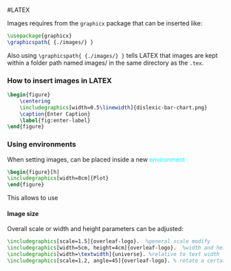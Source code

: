 #LATEX

Images requires from the `graphicx` package that can be inserted like: 
```LATEX
\usepackage{graphicx}
\graphicspath{ {./images/} }
```

Also using `\graphicspath{ {./images/} }` tells LATEX that images are kept within a folder path named images/ in the same directory as the `.tex`. 
### How to insert images in LATEX

```LATEX
\begin{figure}
    \centering
    \includegraphics[width=0.5\linewidth]{dislexic-bar-chart.png}
    \caption{Enter Caption}
    \label{fig:enter-label}
\end{figure}
```


### Using environments

When setting images, can be placed inside a new <span style="color:cyan;">environment</span> 

```LATEX
\begin{figure}[h]
\includegraphics[width=8cm]{Plot}
\end{figure}
```

This allows to use

#### Image size

Overall scale or width and height parameters can be adjusted: 

```LATEX
\includegraphics[scale=1.5]{overleaf-logo}.  %general scale modify
\includegraphics[width=5cm, height=4cm]{overleaf-logo}.  %width and height adjustment
\includegraphics[width=\textwidth]{universe}. %relative to text width 
\includegraphics[scale=1.2, angle=45]{overleaf-logo}. % rotate a certain angle
```